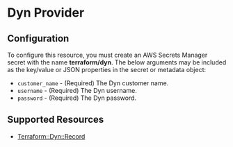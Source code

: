 # Dyn Provider

## Configuration

To configure this resource, you must create an AWS Secrets Manager secret with the name **terraform/dyn**. The below arguments may be included as the key/value or JSON properties in the secret or metadata object:

* `customer_name` - (Required) The Dyn customer name.
* `username` - (Required) The Dyn username.
* `password` - (Required) The Dyn password.


## Supported Resources

* [Terraform::Dyn::Record](../resources/dyn/Terraform-Dyn-Record/docs/README.md)